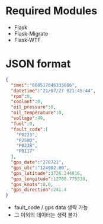 # Required Modules
  - Flask
  - Flask-Migrate
  - Flask-WTF
# JSON format
```json
{
  "imei":"860517046333086",
  "datetime":"21/07/27 021:45:44",
  "rpm":0,
  "coolant":0,
  "oil_pressure":0,
  "oil_temperature":0,
  "voltage":49,
  "fuel":0,
  "fault_code":[
    "P0223",
    "P250D",
    "P0238",
    "P0117"
  ],
  "gps_date":"270721",
  "gps_utc":"124902.00",
  "gps_latitude":3726.244816,
  "gps_longitude":12708.775338,
  "gps_knots":0.0,
  "gps_direction":241.4
}
```
  - fault_code / gps data 생략 가능
  - 그 이외의 데이터는 생략 불가